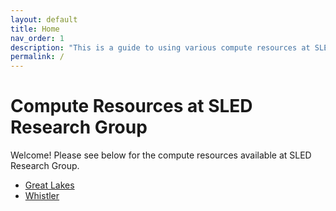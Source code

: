 ```yaml
---
layout: default
title: Home
nav_order: 1
description: "This is a guide to using various compute resources at SLED Research Group."
permalink: /
---
```

# Compute Resources at SLED Research Group

Welcome! Please see below for the compute resources available at SLED Research Group.

- [Great Lakes](/compute-guide/great-lakes)
- [Whistler](/compute-guide/whistler)

